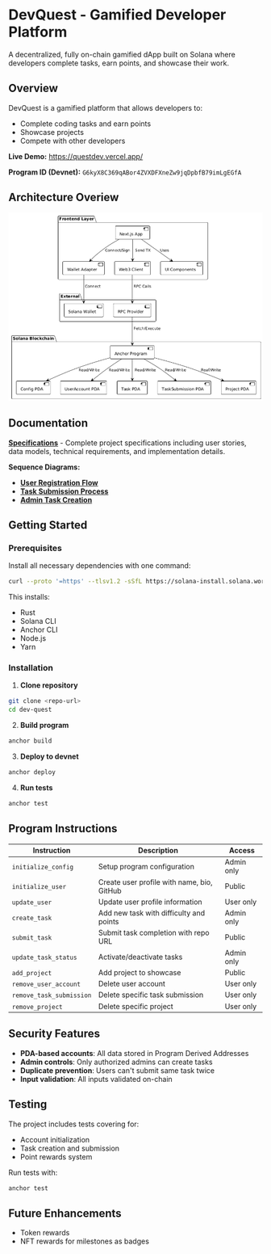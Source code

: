 # DevQuest - Gamified Developer Platform

A decentralized, fully on-chain gamified dApp built on Solana where developers complete tasks, earn points, and showcase their work.

## Overview

DevQuest is a gamified platform that allows developers to:
- Complete coding tasks and earn points
- Showcase projects
- Compete with other developers

**Live Demo:** https://questdev.vercel.app/

**Program ID (Devnet):** `G6kyX8C369qABor4ZVXDFXneZw9jqDpbfB79imLgEGfA`

## Architecture Overiew

![System Overview](docs/diagrams/overview.png)


## Documentation

**[Specifications](docs/specifications.md)** - Complete project specifications including user stories, data models, technical requirements, and implementation details.

**Sequence Diagrams:**
- **[User Registration Flow](docs/diagrams/user_registration.png)**
- **[Task Submission Process](docs/diagrams/task_submission.png)**
- **[Admin Task Creation](docs/diagrams/admin_create_task.png)**



## Getting Started

### Prerequisites

Install all necessary dependencies with one command:

```bash
curl --proto '=https' --tlsv1.2 -sSfL https://solana-install.solana.workers.dev | bash
```

This installs:
- Rust
- Solana CLI
- Anchor CLI
- Node.js
- Yarn


### Installation

1. **Clone repository**
```bash
git clone <repo-url>
cd dev-quest
```

2. **Build program**
```bash
anchor build
```

3. **Deploy to devnet**
```bash
anchor deploy
```

4. **Run tests**
```bash
anchor test
```

## Program Instructions

| Instruction | Description | Access |
|-------------|-------------|---------|
| `initialize_config` | Setup program configuration | Admin only |
| `initialize_user` | Create user profile with name, bio, GitHub | Public |
| `update_user` | Update user profile information | User only |
| `create_task` | Add new task with difficulty and points | Admin only |
| `submit_task` | Submit task completion with repo URL | Public |
| `update_task_status` | Activate/deactivate tasks | Admin only |
| `add_project` | Add project to showcase | Public |
| `remove_user_account` | Delete user account | User only |
| `remove_task_submission` | Delete specific task submission | User only |
| `remove_project` | Delete specific project | User only |

## Security Features

- **PDA-based accounts**: All data stored in Program Derived Addresses
- **Admin controls**: Only authorized admins can create tasks
- **Duplicate prevention**: Users can't submit same task twice
- **Input validation**: All inputs validated on-chain

## Testing

The project includes tests covering for:
- Account initialization
- Task creation and submission
- Point rewards system

Run tests with:
```bash
anchor test
```

## Future Enhancements
- Token rewards
- NFT rewards for milestones as badges
